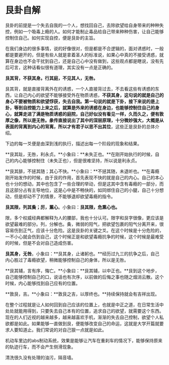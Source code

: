 # 艮卦自解

艮卦的前提是一个失去自我的一个人，想找回自己，去除欲望给自身带来的种种失控，例如一个吸毒上瘾的人。如何才能制止毒品给自己带来种种伤害，让自己能够控制住自己。如何实现自控，便是艮卦的主旨。

在我们身边的很多事情，说的好像很对，但是都是不合逻辑的，面对诱惑时，一般都是要避开的，但是有些人就是拿着圣人的标准说，如果心中真的不接受诱惑，就算在身边也不会干扰到自己，还是自己心中没有做到，这些观点都是瞎说，没有先后可言，这种话看似很有道理，其实没有一点是正确的。

**艮其背，不获其身。行其庭，不见其人，无咎。**

艮其背，就是直接背离外在的诱惑，一个人直接背过去，不去看这些有诱惑的东西，让自己内心的欲望不能够接受外在物质诱惑，**不获其身，**这句说的就是自己的身心不要被物质和欲望俘获，失去自我。第一句说的就是下卦，接下来说的是上卦，等到自控能力上来之后，就算是外来的诱惑在身边，也能够控制住自己的身心，就算走进了满是物质诱惑的庭院，自己好似没有看见一样，久而久之，便有敦厚之像，所以是无咎。彖传直接说出了其中的深层原理，十分微妙强大，大概是从表面的背离到内心的背离，所以才有**君子以思不出其位**，这些正是艮卦的总体介绍。

下边的每一爻便是由深到浅的执行，描述出每一个阶段的现象和结果。

**艮其趾，无咎，利永贞。**小象曰：**未失正也。**在刚开始执行的时候，自己的内心能够控制住（未失正也），但是很难坚持，所以说是利永贞。

**艮其腓，不拯其随；其心不快。**小象曰：**不拯其随，未退听也。**在毒瘾刚开始发作的时候，由于艮的作用，首先表现不快的就是自己的内心。自己的本心也十分的想动，其中也包含了一些合理的举动，但是这其中含有毒瘾的一部分，而且这部分占有主导地位，这是心中是不畅快的，如同绑住自己的小腿，自己十分想动，但是却动不了的情景，不能够退却欲望毒瘾的指令。

**艮其限，列其夤；厉，薰心**。小象曰：**艮其限，危熏心也。**

限，多个权威经典都解释为人的腰部，我也十分认可。限字和艮字很像，更应该是欲望最难的部分。列，分解也。夤，微弱的阳气，把欲望包裹的阳气分离开来，很容易伤到正气，应该十分危险。这是艮卦的关键之爻。在这个时候是十分危险的，一不小心就会伤到自己，这个时候正是和欲望毒瘾抗争的时候，这个时候是最难受的时候，但是不会对自己造成伤害。

**艮其身，无咎**。小象曰：**艮其身，止诸躬也。**经历过九三的抗争之后，自己内心胜过了毒瘾欲望，稍微能够控制自己的身体，所以是无咎。

**艮其辅，言有序，悔亡。**小象曰：**艮其辅，以中正也。**艮到这个地步，自己能够控制自己的口，说话也有次序，以前做的后悔之事也随之烟消云散。这个时候，内心能够找到自己应有的位置。

**敦艮，吉。**小象曰：**敦艮之吉，以厚终也。**持续保持就会有吉祥出现。

在整个过程就是让人如何回到自己应该的位置上，也就是中正之道，在日常生活中处处就能用得到，只要失去自己本有的位置，追求自己的欲望，就需要这个东西。现在的人们近视的越来越多，越来越喜欢手机，渐渐的失去自己控制，欲望个人私欲都是如此。如果能够一直做到艮，便能够改变自己的命运，这就是大学开篇就要求人要知道止。我们常说的对自己狠一点就是如此。

机动车里边的abs制动系统，效果是能够让汽车在重刹车的情况下，能够保持原来的轨迹行车，而不会产生侧滑现象。

清洗很久没有处理的油污，隔音墙。